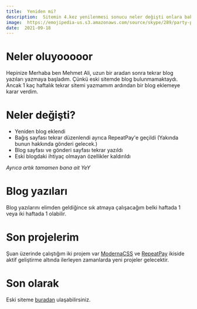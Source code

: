 ```yaml
---
title:  Yeniden mi?
description:  Sitemin 4.kez yenilenmesi sonucu neler değişti onlara bakıyoruz.
image:  https://emojipedia-us.s3.amazonaws.com/source/skype/289/party-popper_1f389.png
date:  2021-09-18
---
```

# Neler oluyooooor
Hepinize Merhaba ben Mehmet Ali, uzun bir aradan sonra tekrar blog yazıları yazmaya başladım. Çünkü eski sitemde blog bulunmamaktaydı. Ancak 1 kaç haftalık tekrar sitemi yazmamım ardından bir blog eklemeye karar verdim.

# Neler değişti?

- Yeniden blog eklendi
- Bağış sayfası tekrar düzenlendi ayrıca RepeatPay'e geçildi (Yakında bunun hakkında gönderi gelecek.)
- Blog sayfası ve gönderi sayfası tekrar yazıldı
- Eski blogdaki ihtiyaç olmayan özellikler kaldırıldı

*Ayrıca artık tamamen bana ait YeY*

# Blog yazıları

Blog yazılarını elimden geldiğince sık atmaya çalışacağım belki haftada 1 veya iki haftada 1 olabilir.

# Son projelerim

Şuan üzerinde çalıştığım iki projem var [ModernaCSS](https://github.com/Mehmetali345Dev/modernacss) ve [RepeatPay](https://github.com/RepeatPay/RepeatPay) ikiside aktif geliştirme altında ilerleyen zamanlarda yeni projeler gelecektir.

# Son olarak

Eski siteme [buradan](https://is.my.subdomain.cool.mehmetali345.xyz) ulaşabilirsiniz.


